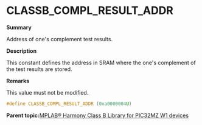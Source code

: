 # CLASSB\_COMPL\_RESULT\_ADDR

**Summary**

Address of one's complement test results.

**Description**

This constant defines the address in SRAM where the one's complement of the test results are stored.

**Remarks**

This value must not be modified.

```c
#define CLASSB_COMPL_RESULT_ADDR (0xa0000004U)
```

**Parent topic:**[MPLAB® Harmony Class B Library for PIC32MZ W1 devices](GUID-B046F97C-6BDC-45FC-BC1F-8C54B8F6F09A.md)

